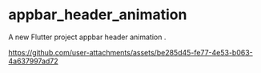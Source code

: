 # appbar_header_animation

A new Flutter project appbar header animation .




https://github.com/user-attachments/assets/be285d45-fe77-4e53-b063-4a637997ad72

